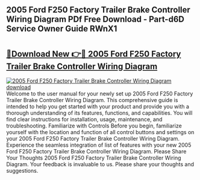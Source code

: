 ## 2005 Ford F250 Factory Trailer Brake Controller Wiring Diagram PDf Free Download - Part-d6D Service Owner Guide RWnX1

# <h2><a href="http://dfoxi0.blite.top/?on=2005+Ford+F250+Factory+Trailer+Brake+Controller+Wiring+Diagram">🔗Download New 👉🔴 2005 Ford F250 Factory Trailer Brake Controller Wiring Diagram</a></h2>

[![2005 Ford F250 Factory Trailer Brake Controller Wiring Diagram download](https://i.imgur.com/lujVjoI.png)](http://dfoxi0.blite.top/?on=2005+Ford+F250+Factory+Trailer+Brake+Controller+Wiring+Diagram)
Welcome to the user manual for your newly set up 2005 Ford F250 Factory Trailer Brake Controller Wiring Diagram. This comprehensive guide is intended to help you get started with your product and provide you with a thorough understanding of its features, functions, and capabilities. You will find clear instructions for installation, usage, maintenance, and troubleshooting. Familiarize with Controls Before you begin, familiarize yourself with the location and function of all control buttons and settings on your 2005 Ford F250 Factory Trailer Brake Controller Wiring Diagram. Experience the seamless integration of list of features with your new 2005 Ford F250 Factory Trailer Brake Controller Wiring Diagram. Please Share Your Thoughts 2005 Ford F250 Factory Trailer Brake Controller Wiring Diagram. Your feedback is invaluable to us. Please share your thoughts and suggestions.
